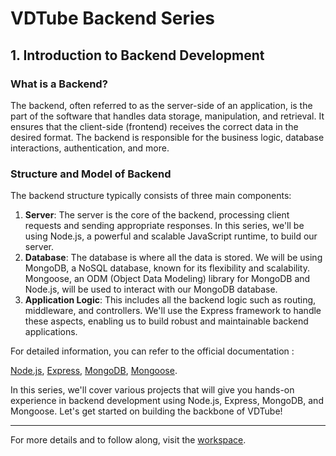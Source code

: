 # VDTube Backend Series

## 1. Introduction to Backend Development

### What is a Backend?

The backend, often referred to as the server-side of an application, is the part of the software that handles data storage, manipulation, and retrieval. It ensures that the client-side (frontend) receives the correct data in the desired format. The backend is responsible for the business logic, database interactions, authentication, and more.

### Structure and Model of Backend

The backend structure typically consists of three main components:
1. **Server**: The server is the core of the backend, processing client requests and sending appropriate responses. In this series, we'll be using Node.js, a powerful and scalable JavaScript runtime, to build our server.
2. **Database**: The database is where all the data is stored. We will be using MongoDB, a NoSQL database, known for its flexibility and scalability. Mongoose, an ODM (Object Data Modeling) library for MongoDB and Node.js, will be used to interact with our MongoDB database.
3. **Application Logic**: This includes all the backend logic such as routing, middleware, and controllers. We'll use the Express framework to handle these aspects, enabling us to build robust and maintainable backend applications.

For detailed information, you can refer to the official documentation : 

[Node.js](https://nodejs.org/en/docs/), 
[Express](https://expressjs.com/en/guide/routing.html), 
[MongoDB](https://docs.mongodb.com/), 
[Mongoose](https://mongoosejs.com/docs/guide.html).

In this series, we'll cover various projects that will give you hands-on experience in backend development using Node.js, Express, MongoDB, and Mongoose. Let's get started on building the backbone of VDTube!

---

For more details and to follow along, visit the [workspace](https://app.eraser.io/workspace/WBbh7wjDAMUAPJ5qQHJU?origin=share).
